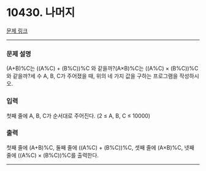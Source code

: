 # 10430. 나머지 

[문제 링크](https://www.acmicpc.net/problem/10430) 

---
### 문제 설명

 (A+B)%C는 ((A%C) + (B%C))%C 와 같을까?(A×B)%C는 ((A%C) × (B%C))%C 와 같을까?세 수 A, B, C가 주어졌을 때, 위의 네 가지 값을 구하는 프로그램을 작성하시오.

### 입력 

 첫째 줄에 A, B, C가 순서대로 주어진다. (2 ≤ A, B, C ≤ 10000)

### 출력 

 첫째 줄에 (A+B)%C, 둘째 줄에 ((A%C) + (B%C))%C, 셋째 줄에 (A×B)%C, 넷째 줄에 ((A%C) × (B%C))%C를 출력한다.

---
